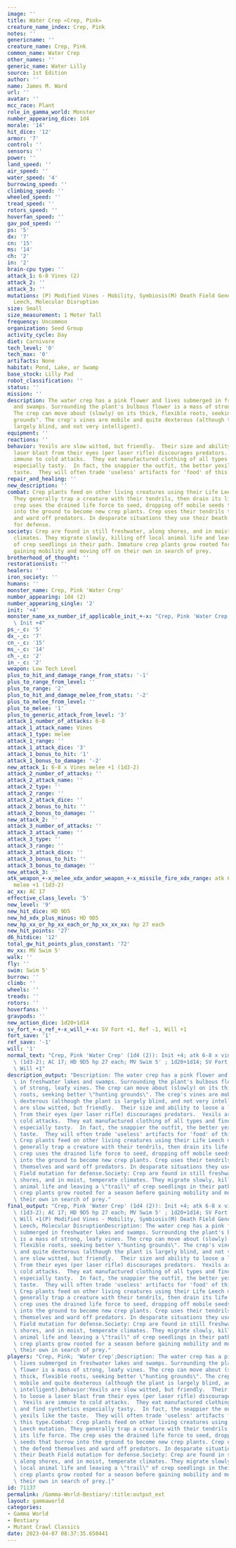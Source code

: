 ```yaml
---
image: ''
title: Water Crep «Crep, Pink»
creature_name_index: Crep, Pink
notes: ''
genericname: ''
creature_name: Crep, Pink
common_name: Water Crep
other_names: ''
generic_name: Water Lilly
source: 1st Edition
author: ''
name: James M. Ward
url: ''
avatar: ''
mcc_race: Plant
role_in_gamma_world: Monster
number_appearing_dice: 1d4
morale: '14'
hit_dice: '12'
armor: '7'
control: ''
sensors: ''
power: ''
land_speed: ''
air_speed: ''
water_speed: '4'
burrowing_speed: ''
climbing_speed: ''
wheeled_speed: ''
tread_speed: ''
rotors_speed: ''
hoverfan_speed: ''
gav_pod_speed: ''
ps: '5'
dx: '7'
cn: '15'
ms: '14'
ch: '2'
in: '2'
brain-cpu type: ''
attack_1: 6-8 Vines (2)
attack_2: ''
attack_3: ''
mutations: (P) Modified Vines - Mobility, Symbiosis(M) Death Field Generation, Life
  Leech, Molecular Disruption
size: Small
size_measurement: 1 Meter Tall
frequency: Uncommon
organization: Seed Group
activity_cycle: Day
diet: Carnivore
tech_level: '0'
tech_max: '0'
artifacts: None
habitat: Pond, Lake, or Swamp
base_stock: Lilly Pad
robot_classification: ''
status: ''
mission: ''
description: The water crep has a pink flower and lives submerged in freshwater lakes
  and swamps. Surrounding the plant's bulbous flower is a mass of strong, leafy vines.
  The crep can move about (slowly) on its thick, flexible roots, seeking better "hunting
  grounds". The crep's vines are mobile and quite dexterous (although the plant is
  largely blind, and not very intelligent).
equipment: ''
reactions: ''
behavior: Yexils are slow witted, but friendly.  Their size and ability to loose a
  laser blast from their eyes (per laser rifle) discourages predators.  Yexils are
  immune to cold attacks.  They eat manufactured clothing of all types and find synthetics
  especially tasty.  In fact, the snappier the outfit, the better yexils like the
  taste.  They will often trade 'useless' artifacts for 'food' of this type.
repair_and_healing: ''
new_description: ''
combat: Crep plants feed on other living creatures using their Life Leech mutation.
  They generally trap a creature with their tendrils, then drain its life force. The
  crep uses the drained life force to seed, dropping off mobile seeds that burrow
  into the ground to become new crep plants. Crep uses their tendrils the defend themselves
  and ward off predators. In desparate situations they use their Death Field mutation
  for defense.
society: Crep are found in still freshwater, along shores, and in moist, temperate
  climates. They migrate slowly, killing off local animal life and leaving a "trail"
  of crep seedlings in their path. Immature crep plants grow rooted for a season before
  gaining mobility and moving off on their own in search of prey.
brotherhood_of_thought: ''
restorationsist: ''
healers: ''
iron_society: ''
humans: ''
monster_name: Crep, Pink 'Water Crep'
number_appearing: 1d4 (2)
number_appearing_single: '2'
init: '+4'
monster_name_xx_number_if_applicable_init_+-x: "Crep, Pink 'Water Crep' (1d4 (2)):\
  \ Init +4"
ps_-_c: '5'
dx_-_c: '7'
cn_-_c: '15'
ms_-_c: '14'
ch_-_c: '2'
in_-_c: '2'
weapon: Low Tech Level
plus_to_hit_and_damage_range_from_stats: '-1'
plus_to_range_from_level: ''
plus_to_range: '2'
plus_to_hit_and_damage_melee_from_stats: '-2'
plus_to_melee_from_level: ''
plus_to_melee: '1'
plus_to_generic_attack_from_level: '3'
attack_1_number_of_attacks: 6-8
attack_1_attack_name: Vines
attack_1_type: melee
attack_1_range: ''
attack_1_attack_dice: '3'
attack_1_bonus_to_hit: '1'
attack_1_bonus_to_damage: '-2'
new_attack_1: 6-8 x Vines melee +1 (1d3-2)
attack_2_number_of_attacks: ''
attack_2_attack_name: ''
attack_2_type: ''
attack_2_range: ''
attack_2_attack_dice: ''
attack_2_bonus_to_hit: ''
attack_2_bonus_to_damage: ''
new_attack_2: ''
attack_3_number_of_attacks: ''
attack_3_attack_name: ''
attack_3_type: ''
attack_3_range: ''
attack_3_attack_dice: ''
attack_3_bonus_to_hit: ''
attack_3_bonus_to_damage: ''
new_attack_3: ''
atk_weapon_+-x_melee_xdx_andor_weapon_+-x_missile_fire_xdx_range: atk 6-8 x vines
  melee +1 (1d3-2)
ac_xx: AC 17
effective_class_level: '5'
new_level: '9'
new_hit_dice: HD 9D5
new_hd_xdx_plus_minus: HD 9D5
new_hp_xx_or_hp_xx_each_or_hp_xx_xx_xx: hp 27 each
new_hit_points: '27'
d6_hitdice: '12'
total_gw_hit_points_plus_constant: '72'
mv_xx: MV Swim 5'
walk: ''
fly: ''
swim: Swim 5'
burrow: ''
climb: ''
wheels: ''
treads: ''
rotors: ''
hoverfans: ''
gravpods: ''
new_action_dice: 1d20+1d14
sv_fort_+-x_ref_+-x_will_+-x: SV Fort +1, Ref -1, Will +1
fort_save: '1'
ref_save: '-1'
will: '1'
normal_text: "Crep, Pink 'Water Crep' (1d4 (2)): Init +4; atk 6-8 x vines melee +1\
  \ (1d3-2); AC 17; HD 9D5 hp 27 each; MV Swim 5' ; 1d20+1d14; SV Fort +1, Ref -1,\
  \ Will +1"
description_output: "Description: The water crep has a pink flower and lives submerged\
  \ in freshwater lakes and swamps. Surrounding the plant's bulbous flower is a mass\
  \ of strong, leafy vines. The crep can move about (slowly) on its thick, flexible\
  \ roots, seeking better \"hunting grounds\". The crep's vines are mobile and quite\
  \ dexterous (although the plant is largely blind, and not very intelligent).Behavior:Yexils\
  \ are slow witted, but friendly.  Their size and ability to loose a laser blast\
  \ from their eyes (per laser rifle) discourages predators.  Yexils are immune to\
  \ cold attacks.  They eat manufactured clothing of all types and find synthetics\
  \ especially tasty.  In fact, the snappier the outfit, the better yexils like the\
  \ taste.  They will often trade 'useless' artifacts for 'food' of this type.Combat:\
  \ Crep plants feed on other living creatures using their Life Leech mutation. They\
  \ generally trap a creature with their tendrils, then drain its life force. The\
  \ crep uses the drained life force to seed, dropping off mobile seeds that burrow\
  \ into the ground to become new crep plants. Crep uses their tendrils the defend\
  \ themselves and ward off predators. In desparate situations they use their Death\
  \ Field mutation for defense.Society: Crep are found in still freshwater, along\
  \ shores, and in moist, temperate climates. They migrate slowly, killing off local\
  \ animal life and leaving a \"trail\" of crep seedlings in their path. Immature\
  \ crep plants grow rooted for a season before gaining mobility and moving off on\
  \ their own in search of prey."
final_output: "Crep, Pink 'Water Crep' (1d4 (2)): Init +4; atk 6-8 x vines melee +1\
  \ (1d3-2); AC 17; HD 9D5 hp 27 each; MV Swim 5' ; 1d20+1d14; SV Fort +1, Ref -1,\
  \ Will +1(P) Modified Vines - Mobility, Symbiosis(M) Death Field Generation, Life\
  \ Leech, Molecular DisruptionDescription: The water crep has a pink flower and lives\
  \ submerged in freshwater lakes and swamps. Surrounding the plant's bulbous flower\
  \ is a mass of strong, leafy vines. The crep can move about (slowly) on its thick,\
  \ flexible roots, seeking better \"hunting grounds\". The crep's vines are mobile\
  \ and quite dexterous (although the plant is largely blind, and not very intelligent).Behavior:Yexils\
  \ are slow witted, but friendly.  Their size and ability to loose a laser blast\
  \ from their eyes (per laser rifle) discourages predators.  Yexils are immune to\
  \ cold attacks.  They eat manufactured clothing of all types and find synthetics\
  \ especially tasty.  In fact, the snappier the outfit, the better yexils like the\
  \ taste.  They will often trade 'useless' artifacts for 'food' of this type.Combat:\
  \ Crep plants feed on other living creatures using their Life Leech mutation. They\
  \ generally trap a creature with their tendrils, then drain its life force. The\
  \ crep uses the drained life force to seed, dropping off mobile seeds that burrow\
  \ into the ground to become new crep plants. Crep uses their tendrils the defend\
  \ themselves and ward off predators. In desparate situations they use their Death\
  \ Field mutation for defense.Society: Crep are found in still freshwater, along\
  \ shores, and in moist, temperate climates. They migrate slowly, killing off local\
  \ animal life and leaving a \"trail\" of crep seedlings in their path. Immature\
  \ crep plants grow rooted for a season before gaining mobility and moving off on\
  \ their own in search of prey."
players: "Crep, Pink; 'Water Crep';Description: The water crep has a pink flower and\
  \ lives submerged in freshwater lakes and swamps. Surrounding the plant's bulbous\
  \ flower is a mass of strong, leafy vines. The crep can move about (slowly) on its\
  \ thick, flexible roots, seeking better \"hunting grounds\". The crep's vines are\
  \ mobile and quite dexterous (although the plant is largely blind, and not very\
  \ intelligent).Behavior:Yexils are slow witted, but friendly.  Their size and ability\
  \ to loose a laser blast from their eyes (per laser rifle) discourages predators.\
  \  Yexils are immune to cold attacks.  They eat manufactured clothing of all types\
  \ and find synthetics especially tasty.  In fact, the snappier the outfit, the better\
  \ yexils like the taste.  They will often trade 'useless' artifacts for 'food' of\
  \ this type.Combat: Crep plants feed on other living creatures using their Life\
  \ Leech mutation. They generally trap a creature with their tendrils, then drain\
  \ its life force. The crep uses the drained life force to seed, dropping off mobile\
  \ seeds that burrow into the ground to become new crep plants. Crep uses their tendrils\
  \ the defend themselves and ward off predators. In desparate situations they use\
  \ their Death Field mutation for defense.Society: Crep are found in still freshwater,\
  \ along shores, and in moist, temperate climates. They migrate slowly, killing off\
  \ local animal life and leaving a \"trail\" of crep seedlings in their path. Immature\
  \ crep plants grow rooted for a season before gaining mobility and moving off on\
  \ their own in search of prey.|"
id: 71137
permalink: /Gamma-World-Bestiary/:title:output_ext
layout: gammaworld
categories:
- Gamma World
- Bestiary
- Mutant Crawl Classics
date: 2023-04-07 08:37:35.650441
---
```

